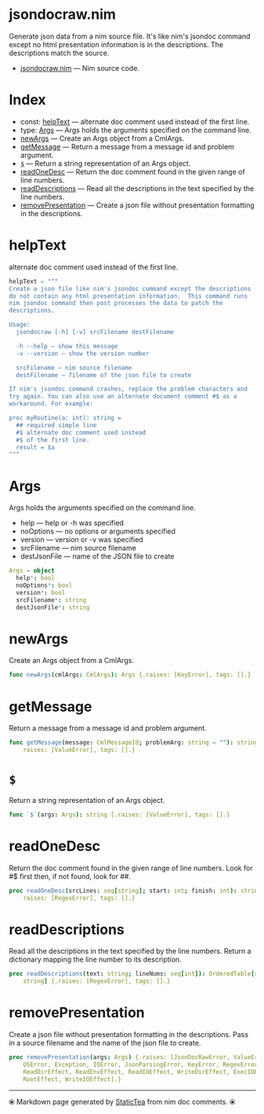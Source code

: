 # jsondocraw.nim

Generate json data from a nim source file. It's like nim's jsondoc
command except no html presentation information is in the
descriptions. The descriptions match the source.


* [jsondocraw.nim](../../src/jsondocraw.nim) &mdash; Nim source code.
# Index

* const: [helpText](#helptext) &mdash; alternate doc comment used instead of the first line.
* type: [Args](#args) &mdash; Args holds the arguments specified on the command line.
* [newArgs](#newargs) &mdash; Create an Args object from a CmlArgs.
* [getMessage](#getmessage) &mdash; Return a message from a message id and problem argument.
* [`$`](#) &mdash; Return a string representation of an Args object.
* [readOneDesc](#readonedesc) &mdash; Return the doc comment found in the given range of line numbers.
* [readDescriptions](#readdescriptions) &mdash; Read all the descriptions in the text specified by the line numbers.
* [removePresentation](#removepresentation) &mdash; Create a json file without presentation formatting in the descriptions.

# helpText

alternate doc comment used instead
of the first line.


~~~nim
helpText = """
Create a json file like nim's jsondoc command except the descriptions
do not contain any html presentation information.  This command runs
nim jsondoc command then post processes the data to patch the
descriptions.

Usage:
  jsondocraw [-h] [-v] srcFilename destFilename

  -h --help — show this message
  -v --version — show the version number

  srcFilename — nim source filename
  destFilename — filename of the json file to create

If nim's jsondoc command crashes, replace the problem characters and
try again. You can also use an alternate document comment #$ as a
workaround. For example:

proc myRoutine(a: int): string =
  ## required simple line
  #$ alternate doc comment used instead
  #$ of the first line.
  result = $a
"""
~~~

# Args

Args holds the arguments specified on the command line.

* help — help or -h was specified
* noOptions — no options or arguments specified
* version — version or -v was specified
* srcFilename — nim source filename
* destJsonFile — name of the JSON file to create


~~~nim
Args = object
  help*: bool
  noOptions*: bool
  version*: bool
  srcFilename*: string
  destJsonFile*: string
~~~

# newArgs

Create an Args object from a CmlArgs.


~~~nim
func newArgs(cmlArgs: CmlArgs): Args {.raises: [KeyError], tags: [].}
~~~

# getMessage

Return a message from a message id and problem argument.


~~~nim
func getMessage(message: CmlMessageId; problemArg: string = ""): string {.
    raises: [ValueError], tags: [].}
~~~

# `$`

Return a string representation of an Args object.


~~~nim
func `$`(args: Args): string {.raises: [ValueError], tags: [].}
~~~

# readOneDesc

Return the doc comment found in the given range of line
numbers. Look for #$ first then, if not found, look for ##.


~~~nim
proc readOneDesc(srcLines: seq[string]; start: int; finish: int): string {.
    raises: [RegexError], tags: [].}
~~~

# readDescriptions

Read all the descriptions in the text specified by the line
numbers. Return a dictionary mapping the line number to its
description.


~~~nim
proc readDescriptions(text: string; lineNums: seq[int]): OrderedTable[string,
    string] {.raises: [RegexError], tags: [].}
~~~

# removePresentation

Create a json file without presentation formatting in the
descriptions.  Pass in a source filename and the name of the json
file to create.


~~~nim
proc removePresentation(args: Args) {.raises: [JsonDocRawError, ValueError,
    OSError, Exception, IOError, JsonParsingError, KeyError, RegexError], tags: [
    ReadDirEffect, ReadEnvEffect, ReadIOEffect, WriteDirEffect, ExecIOEffect,
    RootEffect, WriteIOEffect].}
~~~


---
⦿ Markdown page generated by [StaticTea](https://github.com/flenniken/statictea/) from nim doc comments. ⦿
